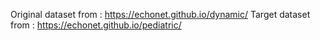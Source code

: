 Original dataset from : https://echonet.github.io/dynamic/
Target dataset from : https://echonet.github.io/pediatric/